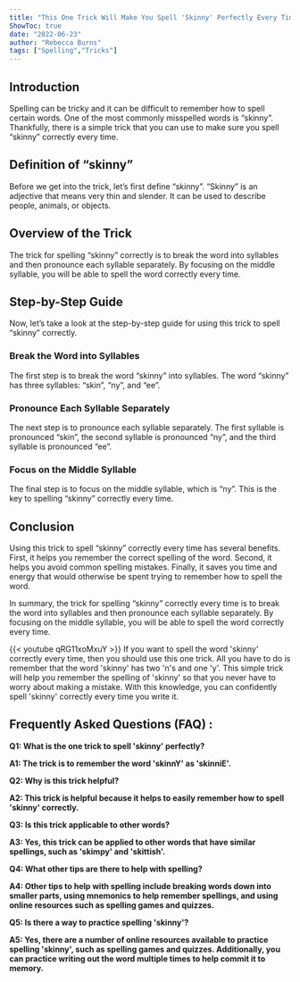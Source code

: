 ```yaml
---
title: "This One Trick Will Make You Spell 'Skinny' Perfectly Every Time!"
ShowToc: true 
date: "2022-06-23"
author: "Rebecca Burns" 
tags: ["Spelling","Tricks"]
---
```

## Introduction 
Spelling can be tricky and it can be difficult to remember how to spell certain words. One of the most commonly misspelled words is “skinny”. Thankfully, there is a simple trick that you can use to make sure you spell “skinny” correctly every time. 

## Definition of “skinny”
Before we get into the trick, let’s first define “skinny”. “Skinny” is an adjective that means very thin and slender. It can be used to describe people, animals, or objects. 

## Overview of the Trick
The trick for spelling “skinny” correctly is to break the word into syllables and then pronounce each syllable separately. By focusing on the middle syllable, you will be able to spell the word correctly every time. 

## Step-by-Step Guide
Now, let’s take a look at the step-by-step guide for using this trick to spell “skinny” correctly. 

### Break the Word into Syllables
The first step is to break the word “skinny” into syllables. The word “skinny” has three syllables: “skin”, “ny”, and “ee”. 

### Pronounce Each Syllable Separately
The next step is to pronounce each syllable separately. The first syllable is pronounced “skin”, the second syllable is pronounced “ny”, and the third syllable is pronounced “ee”. 

### Focus on the Middle Syllable
The final step is to focus on the middle syllable, which is “ny”. This is the key to spelling “skinny” correctly every time. 

## Conclusion
Using this trick to spell “skinny” correctly every time has several benefits. First, it helps you remember the correct spelling of the word. Second, it helps you avoid common spelling mistakes. Finally, it saves you time and energy that would otherwise be spent trying to remember how to spell the word. 

In summary, the trick for spelling “skinny” correctly every time is to break the word into syllables and then pronounce each syllable separately. By focusing on the middle syllable, you will be able to spell the word correctly every time.

{{< youtube qRG11xoMxuY >}} 
If you want to spell the word 'skinny' correctly every time, then you should use this one trick. All you have to do is remember that the word 'skinny' has two 'n's and one 'y'. This simple trick will help you remember the spelling of 'skinny' so that you never have to worry about making a mistake. With this knowledge, you can confidently spell 'skinny' correctly every time you write it.

## Frequently Asked Questions (FAQ) :
**Q1: What is the one trick to spell 'skinny' perfectly?**

**A1: The trick is to remember the word 'skinnY' as 'skinniE'.**

**Q2: Why is this trick helpful?**

**A2: This trick is helpful because it helps to easily remember how to spell 'skinny' correctly.**

**Q3: Is this trick applicable to other words?**

**A3: Yes, this trick can be applied to other words that have similar spellings, such as 'skimpy' and 'skittish'.**

**Q4: What other tips are there to help with spelling?**

**A4: Other tips to help with spelling include breaking words down into smaller parts, using mnemonics to help remember spellings, and using online resources such as spelling games and quizzes.**

**Q5: Is there a way to practice spelling 'skinny'?**

**A5: Yes, there are a number of online resources available to practice spelling 'skinny', such as spelling games and quizzes. Additionally, you can practice writing out the word multiple times to help commit it to memory.**





